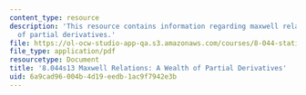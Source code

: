 ```yaml
---
content_type: resource
description: 'This resource contains information regarding maxwell relations: a wealth
  of partial derivatives.'
file: https://ol-ocw-studio-app-qa.s3.amazonaws.com/courses/8-044-statistical-physics-i-spring-2013/6a9cad96004b4d19eedb1ac9f7942e3b_MIT8_044S13_notes.Max.pdf
file_type: application/pdf
resourcetype: Document
title: '8.044s13 Maxwell Relations: A Wealth of Partial Derivatives'
uid: 6a9cad96-004b-4d19-eedb-1ac9f7942e3b
---
```

